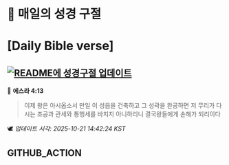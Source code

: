 # 🙏 매일의 성경 구절
# [Daily Bible verse]
## [![README에 성경구절 업데이트](https://github.com/DONGSUKA/first_test/actions/workflows/update-readme-bible.yml/badge.svg)](https://github.com/DONGSUKA/first_test/actions/workflows/update-readme-bible.yml)
<!-- START_BIBLE_VERSE -->
📖 **에스라 4:13**
> 이제 왕은 아시옵소서 만일 이 성읍을 건축하고 그 성곽을 완공하면 저 무리가 다시는 조공과 관세와 통행세를 바치지 아니하리니 결국왕들에게 손해가 되리이다

🕊️ _업데이트 시각: 2025-10-21 14:42:24 KST_
  <!-- END_BIBLE_VERSE -->
## GITHUB_ACTION
